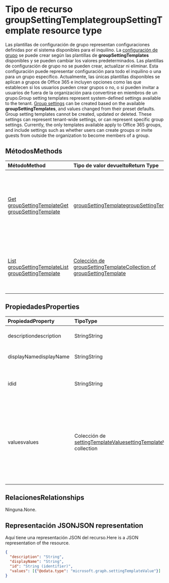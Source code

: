 # <a name="groupsettingtemplate-resource-type"></a><span data-ttu-id="9bcea-101">Tipo de recurso groupSettingTemplate</span><span class="sxs-lookup"><span data-stu-id="9bcea-101">groupSettingTemplate resource type</span></span>

<span data-ttu-id="9bcea-p101">Las plantillas de configuración de grupo representan configuraciones definidas por el sistema disponibles para el inquilino. La [configuración de grupo](groupsetting.md) se puede crear según las plantillas de **groupSettingTemplates** disponibles y se pueden cambiar los valores predeterminados. Las plantillas de configuración de grupo no se pueden crear, actualizar ni eliminar. Esta configuración puede representar configuración para todo el inquilino o una para un grupo específico. Actualmente, las únicas plantillas disponibles se aplican a grupos de Office 365 e incluyen opciones como las que establecen si los usuarios pueden crear grupos o no, o si pueden invitar a usuarios de fuera de la organización para convertirse en miembros de un grupo.</span><span class="sxs-lookup"><span data-stu-id="9bcea-p101">Group setting templates represent system-defined settings available to the tenant. [Group settings](groupsetting.md) can be created based on the available **groupSettingTemplates**, and values changed from their preset defaults. Group setting templates cannot be created, updated or deleted. These settings can represent tenant-wide settings, or can represent specific group settings. Currently, the only templates available apply to Office 365 groups, and include settings such as whether users can create groups or invite guests from outside the organization to become members of a group.</span></span>

## <a name="methods"></a><span data-ttu-id="9bcea-107">Métodos</span><span class="sxs-lookup"><span data-stu-id="9bcea-107">Methods</span></span>

| <span data-ttu-id="9bcea-108">Método</span><span class="sxs-lookup"><span data-stu-id="9bcea-108">Method</span></span> | <span data-ttu-id="9bcea-109">Tipo de valor devuelto</span><span class="sxs-lookup"><span data-stu-id="9bcea-109">Return Type</span></span> | <span data-ttu-id="9bcea-110">Descripción</span><span class="sxs-lookup"><span data-stu-id="9bcea-110">Description</span></span> |
|:---------------|:--------|:----------|
|[<span data-ttu-id="9bcea-111">Get groupSettingTemplate</span><span class="sxs-lookup"><span data-stu-id="9bcea-111">Get groupSettingTemplate</span></span>](../api/groupsettingtemplate_get.md) | [<span data-ttu-id="9bcea-112">groupSettingTemplate</span><span class="sxs-lookup"><span data-stu-id="9bcea-112">groupSettingTemplate</span></span>](groupsettingtemplate.md) | <span data-ttu-id="9bcea-113">Lee las propiedades específicas de uno de los objetos groupSettingTemplate definido por el sistema.</span><span class="sxs-lookup"><span data-stu-id="9bcea-113">Read the specific properties of one of the system defined groupSettingTemplate objects.</span></span> |
|[<span data-ttu-id="9bcea-114">List groupSettingTemplate</span><span class="sxs-lookup"><span data-stu-id="9bcea-114">List groupSettingTemplate</span></span>](../api/groupsettingtemplate_list.md) | [<span data-ttu-id="9bcea-115">Colección de groupSettingTemplate</span><span class="sxs-lookup"><span data-stu-id="9bcea-115">Collection of groupSettingTemplate</span></span>](groupsettingtemplate.md) |<span data-ttu-id="9bcea-116">Enumera todos los objetos groupSettingTemplate definidos por el sistema.</span><span class="sxs-lookup"><span data-stu-id="9bcea-116">List all of the system defined groupSettingTemplate objects.</span></span>|

## <a name="properties"></a><span data-ttu-id="9bcea-117">Propiedades</span><span class="sxs-lookup"><span data-stu-id="9bcea-117">Properties</span></span>

| <span data-ttu-id="9bcea-118">Propiedad</span><span class="sxs-lookup"><span data-stu-id="9bcea-118">Property</span></span> | <span data-ttu-id="9bcea-119">Tipo</span><span class="sxs-lookup"><span data-stu-id="9bcea-119">Type</span></span> | <span data-ttu-id="9bcea-120">Descripción</span><span class="sxs-lookup"><span data-stu-id="9bcea-120">Description</span></span> |
|:---------------|:--------|:----------|
|<span data-ttu-id="9bcea-121">description</span><span class="sxs-lookup"><span data-stu-id="9bcea-121">description</span></span>|<span data-ttu-id="9bcea-122">String</span><span class="sxs-lookup"><span data-stu-id="9bcea-122">String</span></span>| <span data-ttu-id="9bcea-123">Descripción de la plantilla.</span><span class="sxs-lookup"><span data-stu-id="9bcea-123">Description of the template.</span></span> |
|<span data-ttu-id="9bcea-124">displayName</span><span class="sxs-lookup"><span data-stu-id="9bcea-124">displayName</span></span>|<span data-ttu-id="9bcea-125">String</span><span class="sxs-lookup"><span data-stu-id="9bcea-125">String</span></span>| <span data-ttu-id="9bcea-126">Muestra el nombre de la plantilla.</span><span class="sxs-lookup"><span data-stu-id="9bcea-126">Display name of the template.</span></span> |
|<span data-ttu-id="9bcea-127">id</span><span class="sxs-lookup"><span data-stu-id="9bcea-127">id</span></span>|<span data-ttu-id="9bcea-128">String</span><span class="sxs-lookup"><span data-stu-id="9bcea-128">String</span></span>| <span data-ttu-id="9bcea-p102">Identificador único de la plantilla. Solo lectura.</span><span class="sxs-lookup"><span data-stu-id="9bcea-p102">Unique identifier for the template. Read-only.</span></span>|
|<span data-ttu-id="9bcea-131">values</span><span class="sxs-lookup"><span data-stu-id="9bcea-131">values</span></span>|<span data-ttu-id="9bcea-132">Colección de [settingTemplateValue](settingtemplatevalue.md)</span><span class="sxs-lookup"><span data-stu-id="9bcea-132">[settingTemplateValue](settingtemplatevalue.md) collection</span></span>| <span data-ttu-id="9bcea-133">Colección de settingTemplateValues que enumera el conjunto de opciones disponibles, los valores predeterminados y los tipos que forman esta plantilla.</span><span class="sxs-lookup"><span data-stu-id="9bcea-133">Collection of settingTemplateValues that list the set of available settings, defaults and types that make up this template.</span></span> |

## <a name="relationships"></a><span data-ttu-id="9bcea-134">Relaciones</span><span class="sxs-lookup"><span data-stu-id="9bcea-134">Relationships</span></span>

<span data-ttu-id="9bcea-135">Ninguna.</span><span class="sxs-lookup"><span data-stu-id="9bcea-135">None.</span></span>


## <a name="json-representation"></a><span data-ttu-id="9bcea-136">Representación JSON</span><span class="sxs-lookup"><span data-stu-id="9bcea-136">JSON representation</span></span>

<span data-ttu-id="9bcea-137">Aquí tiene una representación JSON del recurso.</span><span class="sxs-lookup"><span data-stu-id="9bcea-137">Here is a JSON representation of the resource.</span></span>

<!--{
  "blockType": "resource",
  "openType": true,
  "optionalProperties": [],
  "keyProperty": "id",
  "baseType": "microsoft.graph.directoryObject",
  "@odata.type": "microsoft.graph.groupSettingTemplate"
}-->

```json
{
  "description": "String",
  "displayName": "String",
  "id": "String (identifier)",
  "values": [{"@odata.type": "microsoft.graph.settingTemplateValue"}]
}

```


<!-- uuid: 8fcb5dbc-d5aa-4681-8e31-b001d5168d79
2015-10-25 14:57:30 UTC -->
<!-- {
  "type": "#page.annotation",
  "description": "groupSettingTemplate resource",
  "keywords": "",
  "section": "documentation",
  "tocPath": ""
}-->